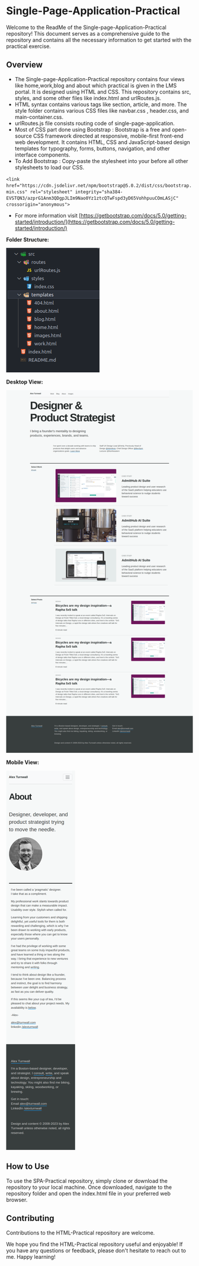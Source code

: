 # Single-Page-Application-Practical

Welcome to the ReadMe of the Single-page-Application-Practical repository! This document serves as a comprehensive guide to the repository and contains all the necessary information to get started with the practical exercise.

## Overview

- The Single-page-Application-Practical repository contains four views like home,work,blog and about which practical is given in the LMS portal. It is designed using HTML and CSS. This repository contains src, styles, and some other files like index.html and urlRoutes.js.
- HTML syntax contains various tags like section, article, and more. The style folder contains various CSS files like navbar.css , header.css, and main-container.css.
- urlRoutes.js file consists routing code of single-page-application.
- Most of CSS part done using Bootstrap : Bootstrap is a free and open-source CSS framework directed at responsive, mobile-first front-end web development. It contains HTML, CSS and JavaScript-based design templates for typography, forms, buttons, navigation, and other interface components.
- To Add Bootstrap : Copy-paste the stylesheet into your before all other stylesheets to load our CSS.

`<link href="https://cdn.jsdelivr.net/npm/bootstrap@5.0.2/dist/css/bootstrap.min.css" rel="stylesheet" integrity="sha384-EVSTQN3/azprG1Anm3QDgpJLIm9Nao0Yz1ztcQTwFspd3yD65VohhpuuCOmLASjC" crossorigin="anonymous">`

- For more information visit [https://getbootstrap.com/docs/5.0/getting-started/introduction/](https://getbootstrap.com/docs/5.0/getting-started/introduction/)

**Folder Structure:**

![Folder Structure](./src/assets/fs.png)

**Desktop View:**

![Desktop View](./src/assets/dv.png)

**Mobile View:**

![Mobile View](./src/assets/mv.png)

## How to Use

To use the SPA-Practical repository, simply clone or download the repository to your local machine. Once downloaded, navigate to the repository folder and open the index.html file in your preferred web browser.

## Contributing

Contributions to the HTML-Practical repository are welcome.

We hope you find the HTML-Practical repository useful and enjoyable! If you have any questions or feedback, please don't hesitate to reach out to me. Happy learning!